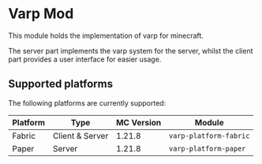 # Varp Mod

This module holds the implementation of varp for minecraft.

The server part implements the varp system for the server, 
whilst the client part provides a user interface for easier usage.

## Supported platforms

The following platforms are currently supported:

| Platform | Type            | MC Version | Module                 |
|----------|-----------------|------------|------------------------|
| Fabric   | Client & Server | 1.21.8     | `varp-platform-fabric` |
| Paper    | Server          | 1.21.8     | `varp-platform-paper`  |
